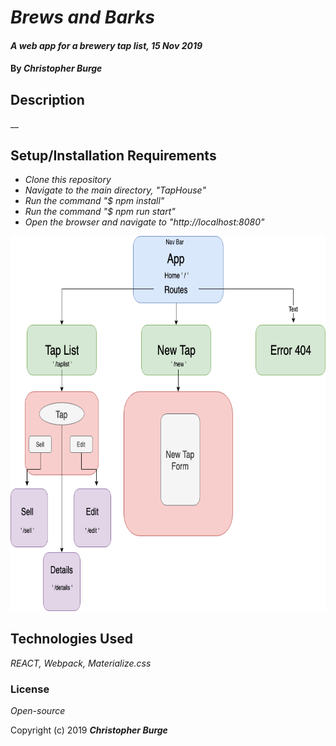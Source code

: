# _Brews and Barks_

#### _A web app for a brewery tap list, 15 Nov 2019_

#### By _**Christopher Burge**_

## Description

__

## Setup/Installation Requirements

* _Clone this repository_
* _Navigate to the main directory, "TapHouse"_
* _Run the command "$ npm install"_
* _Run the command "$ npm run start"_
* _Open the browser and navigate to "http://localhost:8080"_

<img src="src/assets/img/TapHouse.png"
     alt="Application Component Tree"
     style="float: center" 
     height= "600" />  

## Technologies Used

_REACT, Webpack, Materialize.css_

### License

*Open-source*

Copyright (c) 2019 **_Christopher Burge_**